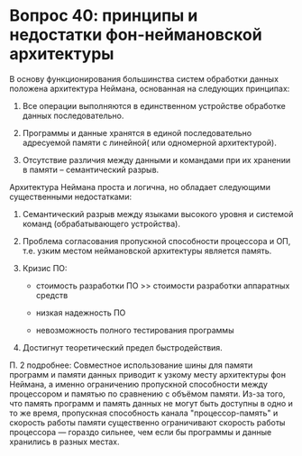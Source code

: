# Вопрос 40: принципы и недостатки фон-неймановской архитектуры

В основу функционирования большинства систем обработки данных положена архитектура Неймана, основанная на следующих принципах:

1. Все операции выполняются в единственном устройстве обработке данных последовательно.

2. Программы и данные хранятся в единой последовательно адресуемой памяти с линейной( или одномерной архитектурой).

3. Отсутствие различия между данными и командами при их хранении в памяти – семантический разрыв. 

Архитектура Неймана проста и логична, но обладает следующими существенными недостатками:

1. Семантический разрыв между языками высокого уровня и системой команд (обрабатывающего устройства).

2. Проблема согласования пропускной способности процессора и ОП, т.е. узким местом неймановской архитектуры является память.

3. Кризис ПО:

	* стоимость разработки ПО >> стоимости разработки аппаратных средств

	* низкая надежность ПО

	* невозможность полного тестирования программы

4. Достигнут теоретический предел быстродействия. 


П. 2 подробнее: Совместное использование шины для памяти программ и памяти данных приводит к узкому месту архитектуры фон Неймана, а именно ограничению пропускной способности между процессором и памятью по сравнению с объёмом памяти. Из-за того, что память программ и память данных не могут быть доступны в одно и то же время, пропускная способность канала "процессор-память" и скорость работы памяти существенно ограничивают скорость работы процессора — гораздо сильнее, чем если бы программы и данные хранились в разных местах.